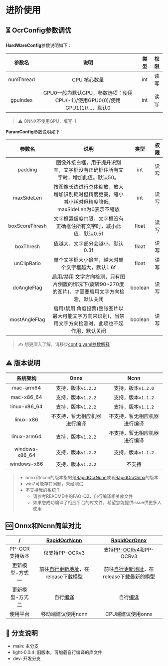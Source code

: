 # 进阶使用

## :hourglass_flowing_sand: OcrConfig参数调优

**HardWareConfig**参数说明如下：

|  参数名   |                             说明                             | 类型 | 权限 |
| :-------: | :----------------------------------------------------------: | :--: | :--: |
| numThread |                         CPU 核心数量                         | int  | 读写 |
| gpuIndex  | GPU0一般为默认GPU，参数选项：使用CPU(-1)/使用GPU0(0)/使用GPU1(1)/...，默认0 | int  | 读写 |

> ⚠️ ONNX不使用GPU，填写-1

**ParamConfig**参数说明如下：

|     参数名     |                             说明                             |  类型   | 权限 |
| :------------: | :----------------------------------------------------------: | :-----: | :--: |
|    padding     | 图像外接白框，用于提升识别率，文字框没有正确框住所有文字时，增加此值。默认50。 |   int   | 读写 |
|   maxSideLen   | 按图像长边进行总体缩放，放大增加识别耗时但精度更高，缩小减小耗时但精度降低，maxSideLen为0表示不缩放 |   int   | 读写 |
| boxScoreThresh | 文字框置信度门限，文字框没有正确框住所有文字时，减小此值，默认0.5f |  float  | 读写 |
|   boxThresh    |               值越大，文字部分会越小，默认0.3f               |  float  | 读写 |
|  unClipRatio   |      单个文字框大小倍率，越大时单个文字框越大，默认1.6f      |  float  | 读写 |
|  doAngleFlag   | 启用/禁用 文字方向检测，只有图片倒置的情况下(旋转90~270度的图片)，才需要启用文字方向检测，默认关闭 | boolean | 读写 |
| mostAngleFlag  | 启用/禁用 角度投票(整张图片以最大可能文字方向来识别)，当禁用文字方向检测时，此项也不起作用，默认关闭 | boolean | 读写 |

> ✍️ 想更深入了解，请移步[config.yaml参数解释](https://rapidai.github.io/RapidOCRDocs/docs/blog/02_config_parameter/)


## ⚠️ 版本说明

|    系统架构    |             Onnx             |             Ncnn             |
| :------------: | :--------------------------: | :--------------------------: |
|   mac-arm64    |      支持，版本`v1.2.2`      |      支持，版本`v1.2.0`      |
|   mac-x86_64   |      支持，版本`v1.2.2`      |      支持，版本`v1.1.2`      |
|  linux-x86_64  |      支持，版本`v1.2.2`      |      支持，版本`v1.1.2`      |
|   linux-x86    | 不支持，暂无相应机器进行编译 | 不支持，暂无相应机器进行编译 |
|  linux-arm64   |      支持，版本`v1.2.2`      | 不支持，暂无相应机器进行编译 |
| windows-x86_64 |      支持，版本`v1.2.2`      |      支持，版本`v1.1.2`      |
|  windows-x86   |      支持，版本`v1.2.2`      |            不支持            |

> - onnx和ncnn的版本指的是[RapidOcrNcnn](https://github.com/RapidAI/RapidOcrNcnn)或者[RapidOcrOnnx](https://github.com/RapidAI/RapidOcrOnnx)的版本
> - win7可能存在问题，未经测试
> - 不支持我的系统？
>   - 请参考README中的FAQ-Q2，自行编译相关库文件
>   - 如果您成功编译了相应平台的库文件，希望您能提供issue供更多人使用

## 🆒 Onnx和Ncnn简单对比

|        /        |   [RapidOcrNcnn](https://github.com/RapidAI/RapidOcrNcnn)    |   [RapidOcrOnnx](https://github.com/RapidAI/RapidOcrOnnx)    |
| :-------------: | :----------------------------------------------------------: | :----------------------------------------------------------: |
| PP-OCR支持版本  |                        仅支持PP-OCRv3                        | 支持[PP-OCRv4](https://github.com/PaddlePaddle/PaddleOCR/blob/release/2.7/doc/doc_ch/PP-OCRv4_introduction.md)和PP-OCRv3 |
| 更新模型-方式一 | 前往[自行更新地址](https://github.com/RapidAI/RapidOcrNcnn)，在release下载模型 | 前往[自行更新地址](https://github.com/RapidAI/RapidOcrOnnx)，在release下载最新的模型 |
| 更新模型-方式二 |                 自行[编译](./COMPILE_LIB.md)                 |                 自行[编译](./COMPILE_LIB.md)                 |
|    使用平台     |                      移动端建议使用ncnn                      |                      CPU端建议使用onnx                       |

## :saxophone: 分支说明

- main: 主分支
- light-0.0.4: 旧版本，可加载自行编译的库文件
- dev: 开发分支
